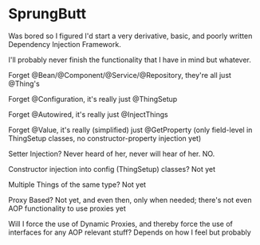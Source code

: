 # SprungButt

Was bored so I figured I'd start a very derivative, basic, and poorly written Dependency Injection Framework.

I'll probably never finish the functionality that I have in mind but whatever.

Forget @Bean/@Component/@Service/@Repository, they're all just @Thing's

Forget @Configuration, it's really just @ThingSetup

Forget @Autowired, it's really just @InjectThings

Forget @Value, it's really (simplified) just @GetProperty (only field-level in ThingSetup classes, no constructor-property injection yet)

Setter Injection? Never heard of her, never will hear of her. NO.

Constructor injection into config (ThingSetup) classes? Not yet

Multiple Things of the same type? Not yet

Proxy Based? Not yet, and even then, only when needed; there's not even AOP functionality to use proxies yet

Will I force the use of Dynamic Proxies, and thereby force the use of interfaces for any AOP relevant stuff? Depends on how I feel but probably
